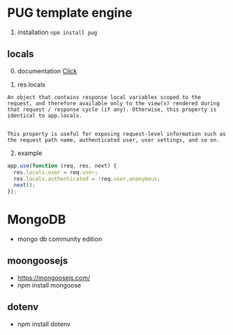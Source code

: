 # PUG template engine

1. installation
   <code>npm install pug</code>

## locals

0. documentation
   [Click](https://expressjs.com/ko/4x/api.html#res.locals)

1. res.locals

```
An object that contains response local variables scoped to the request, and therefore available only to the view(s) rendered during that request / response cycle (if any). Otherwise, this property is identical to app.locals.


This property is useful for exposing request-level information such as the request path name, authenticated user, user settings, and so on.
```

2. example

```javascript
app.use(function (req, res, next) {
  res.locals.user = req.user;
  res.locals.authenticated = !req.user.anonymous;
  next();
});
```

# MongoDB

- mongo db community edition

## moongoosejs

- https://mongoosejs.com/
- npm install mongoose

## dotenv

- npm install dotenv
